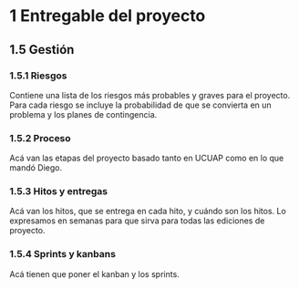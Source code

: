 # 1 Entregable del proyecto

## 1.5 Gestión

### 1.5.1 Riesgos

Contiene una lista de los riesgos más probables y graves para el proyecto. Para
cada riesgo se incluye la probabilidad de que se convierta en un problema y los
planes de contingencia.

### 1.5.2 Proceso

Acá van las etapas del proyecto basado tanto en UCUAP como en lo que mandó Diego.

### 1.5.3 Hitos y entregas

Acá van los hitos, que se entrega en cada hito, y cuándo son los hitos. Lo
expresamos en semanas para que sirva para todas las ediciones de proyecto.

### 1.5.4 Sprints y kanbans

Acá tienen que poner el kanban y los sprints.
